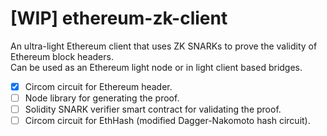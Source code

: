 # [WIP] ethereum-zk-client

An ultra-light Ethereum client that uses ZK SNARKs to prove the validity of Ethereum block headers.  
Can be used as an Ethereum light node or in light client based bridges.

- [x] Circom circuit for Ethereum header.
- [ ] Node library for generating the proof.
- [ ] Solidity SNARK verifier smart contract for validating the proof.
- [ ] Circom circuit for EthHash (modified Dagger-Nakomoto hash circuit).
